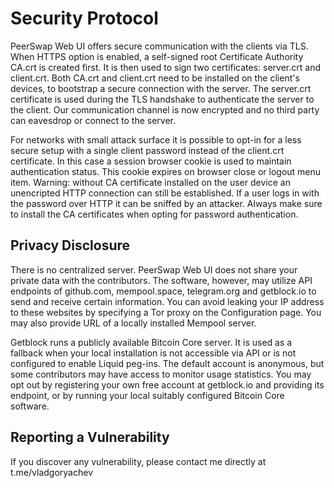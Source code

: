 # Security Protocol

PeerSwap Web UI offers secure communication with the clients via TLS. When HTTPS option is enabled, a self-signed root Certificate Authority CA.crt is created first. It is then used to sign two certificates: server.crt and client.crt. Both CA.crt and client.crt need to be installed on the client's devices, to bootstrap a secure connection with the server. The server.crt certificate is used during the TLS handshake to authenticate the server to the client. Our communication channel is now encrypted and no third party can eavesdrop or connect to the server.

For networks with small attack surface it is possible to opt-in for a less secure setup with a single client password instead of the client.crt certificate. In this case a session browser cookie is used to maintain authentication status. This cookie expires on browser close or logout menu item. Warning: without CA certificate installed on the user device an unencripted HTTP connection can still be established. If a user logs in with the password over HTTP it can be sniffed by an attacker. Always make sure to install the CA certificates when opting for password authentication.  

## Privacy Disclosure

There is no centralized server. PeerSwap Web UI does not share your private data with the contributors. The software, however, may utilize API endpoints of github.com, mempool.space, telegram.org and getblock.io to send and receive certain information. You can avoid leaking your IP address to these websites by specifying a Tor proxy on the Configuration page. You may also provide URL of a locally installed Mempool server. 

Getblock runs a publicly available Bitcoin Core server. It is used as a fallback when your local installation is not accessible via API or is not configured to enable Liquid peg-ins. The default account is anonymous, but some contributors may have access to monitor usage statistics. You may opt out by registering your own free account at getblock.io and providing its endpoint, or by running your local suitably configured Bitcoin Core software.

## Reporting a Vulnerability

If you discover any vulnerability, please contact me directly at t.me/vladgoryachev
